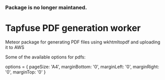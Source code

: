 ### Package is no longer maintaned.

Tapfuse PDF generation worker
=============================

Meteor package for generating PDF files using wkhtmltopdf and uploading it to AWS

Some of the available options for pdfs:

options = {
	pageSize: 'A4',
	marginBottom: '0',
	marginLeft: '0',
	marginRight: '0',
	marginTop: '0'
}
